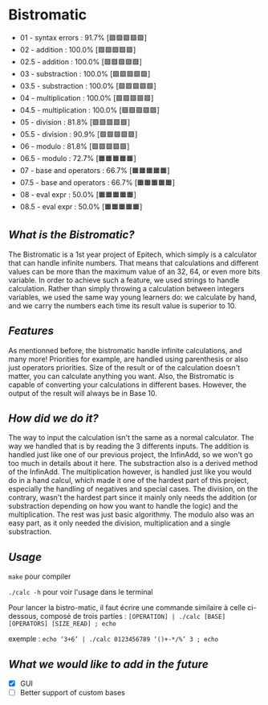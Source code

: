 # Bistromatic

- 01 - syntax errors : 91.7% [:green_square::green_square::green_square::green_square::green_square:]
- 02 - addition : 100.0% [:green_square::green_square::green_square::green_square::green_square:]
- 02.5 - addition : 100.0% [:green_square::green_square::green_square::green_square::green_square:]
- 03 - substraction : 100.0% [:green_square::green_square::green_square::green_square::green_square:]
- 03.5 - substraction : 100.0% [:green_square::green_square::green_square::green_square::green_square:]
- 04 - multiplication : 100.0% [:green_square::green_square::green_square::green_square::green_square:]
- 04.5 - multiplication : 100.0% [:green_square::green_square::green_square::green_square::green_square:]
- 05 - division : 81.8% [:green_square::green_square::green_square::green_square::green_square:]
- 05.5 - division : 90.9% [:green_square::green_square::green_square::green_square::green_square:]
- 06 - modulo : 81.8% [:green_square::green_square::green_square::green_square::green_square:]
- 06.5 - modulo : 72.7% [:orange_square::orange_square::orange_square::orange_square::orange_square:]
- 07 - base and operators : 66.7% [:orange_square::orange_square::orange_square::orange_square::orange_square:]
- 07.5 - base and operators : 66.7% [:orange_square::orange_square::orange_square::orange_square::orange_square:]
- 08 - eval expr : 50.0% [:orange_square::orange_square::orange_square::orange_square::orange_square:]
- 08.5 - eval expr : 50.0% [:orange_square::orange_square::orange_square::orange_square::orange_square:]

## _What is the Bistromatic?_

 The Bistromatic is a 1st year project of Epitech, which simply is a calculator that can handle infinite numbers.
 That means that calculations and different values can be more than the maximum value of an 32, 64, or even more bits variable.
 In order to achieve such a feature, we used strings to handle calculation. Rather than simply throwing a calculation between integers variables,
 we used the same way young learners do: we calculate by hand, and we carry the numbers each time its result value is superior to 10.

## _Features_

 As mentionned before, the bistromatic handle infinite calculations, and many more! Priorities for example, are handled using parenthesis or also
 just operators priorities. Size of the result or of the calculation doesn't matter, you can calculate anything you want. Also, the Bistromatic is
 capable of converting your calculations in different bases. However, the output of the result will always be in Base 10.

## _How did we do it?_

 The way to input the calculation isn't the same as a normal calculator. The way we handled that is by reading the 3 differents inputs.
 The addition is handled just like one of our previous project, the InfinAdd, so we won't go too much in details about it here. The substraction also is
 a derived method of the InfinAdd.
 The multiplication however, is handled just like you would do in a hand calcul, which made it one of the hardest part of this project, especially the
 handling of negatives and special cases.
 The division, on the contrary, wasn't the hardest part since it mainly only needs the addition (or substraction depending on how you want to handle the logic)
 and the multiplication. The rest was just basic algorithmy.
 The modulo also was an easy part, as it only needed the division, multiplication and a single substraction.

## _Usage_

`make` pour compiler

`./calc -h` pour voir l'usage dans le terminal

Pour lancer la bistro-matic, il faut écrire une commande similaire à celle ci-dessous, composé de trois parties :
`[OPERATION] | ./calc [BASE] [OPERATORS] [SIZE_READ] ; echo`

exemple : `echo ‘3+6’ | ./calc 0123456789 ‘()+-*/%’ 3 ; echo`

## _What we would like to add in the future_

- [x] GUI
- [ ] Better support of custom bases
